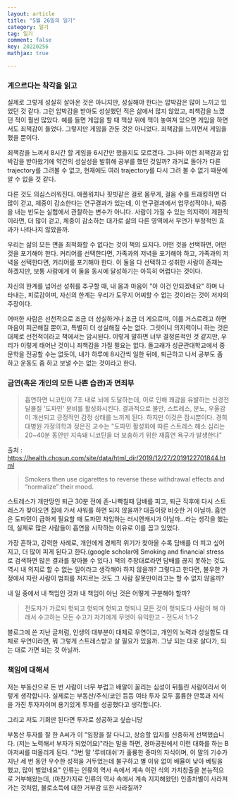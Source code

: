 ```yaml
---
layout: article
title: "5월 26일의 일기"
category: 일기
tag: 일기
comment: false
key: 20220256
mathjax: true

---
```



### 게으르다는 착각을 읽고

실제로 그렇게 성실히 살아온 것은 아니지만, 성실해야 한다는 압박감은 많이 느끼고 있었던 것 같다. 그런 압박감을 받아도 성실했던 적은 삶에서  많지 않았고, 죄책감을 느꼈던 적이 훨씬 많았다. 예를 들면 게임을 할 때 책상 위에 책이 놓여져 있으면 게임을 하면서도 죄책감이 들었다. 그렇지만 게임을 관둔 것은 아니었다. 죄책감을 느끼면서 게임을 했을 뿐이다.

죄책감을 느껴서 8시간 할 게임을 6시간만 했을지도 모르겠다. 그나마 이런 죄책감과 압박감을 받아왔기에 약간의 성실성을 발휘해 공부를 했던 것일까? 과거로 돌아가 다른 trajectory를 그려볼 수 없고, 현재에도 여러 trajectory를 다시 그려 볼 수 없기 때문에 알 수 없을 것 같다.

다른 것도 의심스러워진다. 애플워치나 핏빗같은 걸로 몸무게, 걸음 수를 트래킹하면 더 많이 걷고, 체중이 감소한다는 연구결과가 있는데, 이 연구결과에서 업무성적이나, 짜증을 내는 빈도는 실험에서 관찰하는 변수가 아니다. 사람이 가질 수 있는 의지력이 제한적이라면, 더 많이 걷고, 체중이 감소하는 대가로 삶의 다른 영역에서 무언가 부정적인 효과가 나타나지 않았을까.

우리는 삶의 모든 면을 최적화할 수 없다는 것이 책의 요지다. 어떤 것을 선택하면, 어떤 것을 포기해야 한다. 커리어를 선택한다면, 가족과의 저녁을 포기해야 하고, 가족과의 저녁을 선택한다면, 커리어를 포기해야 한다. 이 둘을 다 선택하고 성취한 사람이 존재는 하겠지만,  보통 사람에게 이 둘을 동시에 달성하기는 아득히 어렵다는 것이다.

자신의 한계를 넘어선 성취를 추구할 때, 내 몸과 마음이 "아 이건 안되겠네요" 하며 나타내는, 피로감이며, 자신의 한계는 우리가 도무지 어찌할 수 없는 것이라는 것이 저자의 주장이다.

어떠한 사람은 선천적으로 조금 더 성실하거나 조금 더 게으르며, 이를 거스르려고 하면 마음이 피곤해질 뿐이고, 특별히 더 성실해질 수는 없다. 그릿이니 의지력이니 하는 것은 대체로 선천적이라고 책에서는 암시된다. 이렇게 말하면 너무 결정론적인 것 같지만, 우리가 이렇게 태어난 것이니 죄책감을 가질 필요는 없다. 돌고래가 성균관대학교에서 중문학을 전공할 수는 없듯이, 내가 하루에 8시간씩 일한 뒤에, 퇴근하고 나서 공부도 좀 하고 운동도 좀 하고 보낼 수는 없는 것이라고 한다.

### 금연(혹은 개인의 모든 나쁜 습관)과 면죄부

> 흡연하면 니코틴이 7초 내로 뇌에 도달하는데, 이로 인해 쾌감을 유발하는 신경전달물질 '도파민' 분비를 활성화시킨다. 결과적으로 불안, 스트레스, 분노, 우울감이 개선되고 긍정적인 감정 상태를 느끼게 된다. 하지만 이것은 잠시뿐이다. 경희대병원 가정의학과 정은진 교수는 "도파민 활성화에 따른 스트레스 해소 심리는 20~40분 동안만 지속돼 니코틴을 더 보충하기 위한 재흡연 욕구가 발생한다”

출처 : https://health.chosun.com/site/data/html_dir/2019/12/27/2019122701844.html

> Smokers then use cigarettes to reverse these withdrawal effects and “normalize” their mood.
>
스트레스가 개만땅인 퇴근 30분 전에 존-나빡칠때 담배를 피고, 퇴근 직후에 다시 스트레스가 찾아오면 집에 가서 샤워를 하면 되지 않을까? 대출이랑 비슷한 거 아닐까. 흡연은 도파민이 급하게 필요할 때 도파민 차입하는 러시앤캐시가 아닐까...라는 생각을 했는데, 실제로 많은 사람들이 흡연을 시작하는 이유로 이를 꼽고 있었다.

가장 흔하고, 강력한 사례로, 개인에게 경제적 위기가 찾아올 수록 담배를 더 피고 싶어지고, 더 많이 피게 된다고 한다.(google scholar에 Smoking and financial stress로 검색하면 많은 결과를 찾아볼 수 있다.) 책의 주장대로라면 담배를 끊지 못하는 것도 역시 내 의지로 할 수 없는 일이라고 생각해야 하지 않을까? 그렇다고 한다면, 불우한 가정에서 자란 사람이 범죄를 저지르는 것도 그 사람 잘못만이라고는 할 수 없지 않을까?

내 일 중에서 내 책임인 것과 내 책임이 아닌 것은 어떻게 구분해야 할까?

>전도자가 가로되 헛되고 헛되며 헛되고 헛되니 모든 것이 헛되도다 사람이  해  아래서 수고하는 모든 수고가 자기에게 무엇이 유익한고 - 전도서 1:1-2

블로그에 쓴 지난 글처럼, 인생의 대부분이 대체로 우연이고, 개인의 노력과 성실함도 대체로 우연이라면, 뭐 그렇게 스트레스받고 살 필요가 있을까. 그냥 되는 대로 살다가, 되는 대로 가면 되는 것 아닐까.

### 책임에 대해서

저는 부동산으로 돈 번 사람이 너무 부럽고 배알이 꼴리는 심성이 뒤틀린 사람이라서 이렇게 생각합니다. 실제로는 부동산/주식/코인 등등 여타 투자 모두 훌륭한 안목과 지식을 가진 투자자이며 용기있게 투자를 성공했다고 생각합니다.

그리고 저도 기회만 된다면 투자로 성공하고 싶습니당

부동산 투자를 잘 한 A씨가 이 "임장을 잘 다니고, 상승할 입지를 신중하게 선택했습니다. (저는 노력해서 부자가 되었어요)"라는 말을 하면, 경마공원에서 이런 대화를 하는 B 아저씨를 떠올리게 된다. "3번 말 '루비대쉬'가 훌륭한 종마의 자식이며, 이 말의 기수가 지난 세 번 동안 우수한 성적을 거두었는데 불구하고 별 이유 없이 배율이 낮아 베팅을 했고, 많이 벌었네요" 인류는 인류의 역사 속에서 계속 이런 식의 가치창출을 본능적으로 거부해왔는데, (마찬가지로 인류의 역사 속에서 계속 지지해왔던) 인종차별이 사라져가는 것처럼, 불로소득에 대한 거부감 또한 사라질까?

